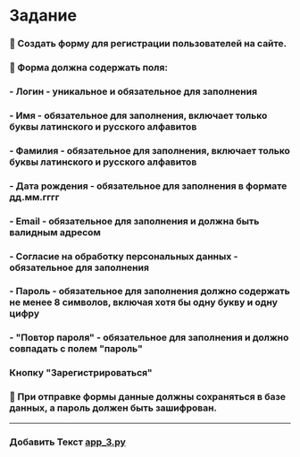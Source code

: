 # Задание

### 📌 Создать форму для регистрации пользователей на сайте.
### 📌 Форма должна содержать поля:
### - **Логин** - уникальное и обязательное для заполнения 
### - **Имя** - обязательное для заполнения, включает только буквы латинского и русского алфавитов
### - **Фамилия** - обязательное для заполнения, включает только буквы латинского и русского алфавитов
### - **Дата рождения** - обязательное для заполнения в формате дд.мм.гггг
### - **Email** - обязательное для заполнения и должна быть валидным адресом
### - **Согласие на обработку персональных данных** - обязательное для заполнения
### - Пароль - обязательное для заполнения должно содержать не менее 8 символов, включая хотя бы одну букву и одну цифру
### - "Повтор пароля" - обязательное для заполнения и должно совпадать с полем "пароль"
### Кнопку **"Зарегистрироваться"**
### 📌 При отправке формы данные должны сохраняться в базе данных, а пароль должен быть зашифрован.

----------

### Добавить Текст [**app_3.py**](https://github.com/KuzminaElizavetaV/Python_GB/blob/main/HomeWork/Lesson_14/Student/program.py "Ссылка на файл")


 



  